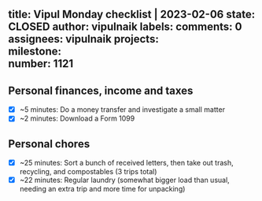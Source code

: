title:	Vipul Monday checklist | 2023-02-06
state:	CLOSED
author:	vipulnaik
labels:	
comments:	0
assignees:	vipulnaik
projects:	
milestone:	
number:	1121
--
## Personal finances, income and taxes

- [x] ~5 minutes: Do a money transfer and investigate a small matter
- [x] ~2 minutes: Download a Form 1099 

## Personal chores

- [x] ~25 minutes: Sort a bunch of received letters, then take out trash, recycling, and compostables (3 trips total)
- [x] ~22 minutes: Regular laundry (somewhat bigger load than usual, needing an extra trip and more time for unpacking) 
